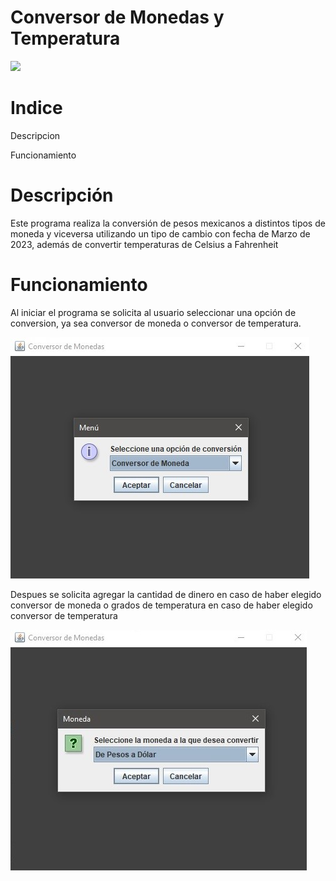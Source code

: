 # Conversor de Monedas y Temperatura

![](https://pandao.github.io/editor.md/images/logos/editormd-logo-180x180.png)

# Indice
Descripcion

Funcionamiento


# Descripción
Este programa realiza la conversión de pesos mexicanos a distintos tipos de moneda y viceversa utilizando un tipo de cambio con fecha de Marzo de 2023, además de convertir temperaturas de Celsius a Fahrenheit
# Funcionamiento
Al iniciar el programa se solicita al usuario seleccionar una opción de conversion, ya sea conversor de moneda o conversor de temperatura.

![](https://github.com/ricardoramirezmora/prueba/blob/master/Men%C3%BA%20de%20inicio.jpg)

Despues se solicita agregar la cantidad de dinero en caso de haber elegido conversor de moneda o grados de temperatura en caso de haber elegido conversor de temperatura



![](https://github.com/ricardoramirezmora/prueba/blob/master/Seleccion.jpg)


